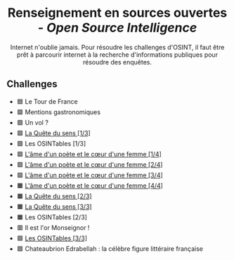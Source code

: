 <div align="center">
  <h1>Renseignement en sources ouvertes - <i>Open Source Intelligence</i></h1>
  <p>
    Internet n'oublie jamais. Pour résoudre les challenges d'OSINT, il faut être prêt à parcourir internet à la recherche d'informations publiques pour résoudre des enquêtes.
  </p>
</div>

## Challenges
- 🟦 Le Tour de France
- 🟩 Mentions gastronomiques
- 🟩 Un vol ?
- 🟩 [La Quête du sens [1/3]](QueteDeSens)
- 🟩 Les OSINTables [1/3]
- 🟩 [L'âme d'un poète et le cœur d'une femme [1/4]](LAmeDUnPoeteEtLeCoeurDUneFemme)
- 🟩 [L'âme d'un poète et le cœur d'une femme [2/4]](LAmeDUnPoeteEtLeCoeurDUneFemme)
- 🟩 [L'âme d'un poète et le cœur d'une femme [3/4]](LAmeDUnPoeteEtLeCoeurDUneFemme)
- 🟧 [L'âme d'un poète et le cœur d'une femme [4/4]](LAmeDUnPoeteEtLeCoeurDUneFemme)
- 🟧 [La Quête du sens [2/3]](QueteDeSens)
- 🟧 [La Quête du sens [3/3]](QueteDeSens)
- 🟧 Les OSINTables [2/3]
- 🟥 Il est l'or Monseignor !
- 🟪 [Les OSINTables [3/3]](Osintables)
- 🟪 Chateaubrion Edrabellah : la célèbre figure littéraire française
